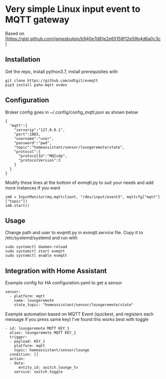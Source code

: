 # Very simple Linux input event to MQTT gateway

Based on [https://gist.github.com/jamesbulpin/b940e7d81e2e65158f12e59b4d6a0c3c]

## Installation

Get the repo, install python3.7, install prerequisites with

```
git clone https://github.com/odtgit/evmqtt
pip3 install paho-mqtt evdev
```

## Configuration

Broker config goes in ~/.config/config_mqtt.json as shown below 

```
{
  "mqtt":{
    "serverip":"127.0.0.1",
    "port":1883,
    "username":"user",
    "password":"pwd",
    "topic":"homeassistant/sensor/loungeremote/state",
    "protocol":{
      "protocolId":"MQIsdp",
      "protocolVersion":3
    }
  }
}
```

Modify these lines at the bottom of evmqtt.py to suit your needs and add more instances if you want

```
im0 = InputMonitor(mq.mqttclient, "/dev/input/event3", mqttcfg["mqtt"]["topic"])
im0.start()
```

## Usage

Change path and user to evqmtt.py in evmqtt.service file. Copy it to /etc/systemd/systemd and run with

```
sudo systemctl daemon-reload
sudo systemctl start evmqtt
sudo systemctl enable evmqtt
```


## Integration with Home Assistant

Example config for HA configuration.yaml to get a sensor

```
sensor:
  - platform: mqtt
    name: loungeremote
    state_topic: "homeassistant/sensor/loungeremote/state"
```

Example automation based on MQTT Event (quickest, and registers each message if you press same key)
I've found this works best with toggle

```
- id: loungeremote MQTT KEY_1
  alias: loungeremote MQTT KEY_1
  trigger:
  - payload: KEY_1
    platform: mqtt
    topic: homeassistant/sensor/lounge
  condition: []
  action:
  - data:
      entity_id: switch.lounge_tv
    service: switch.toggle
```
